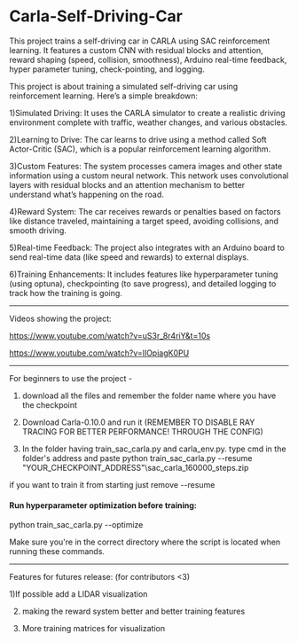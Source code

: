 # Carla-Self-Driving-Car
This project trains a self-driving car in CARLA using SAC reinforcement learning. It features a custom CNN with residual blocks and attention, reward shaping (speed, collision, smoothness), Arduino real-time feedback, hyper parameter tuning, check-pointing, and logging.


This project is about training a simulated self-driving car using reinforcement learning. Here’s a simple breakdown:

  1)Simulated Driving: It uses the CARLA simulator to create a realistic driving environment complete with traffic, weather changes, and various obstacles.

  2)Learning to Drive: The car learns to drive using a method called Soft Actor-Critic (SAC), which is a popular reinforcement learning algorithm.

  3)Custom Features: The system processes camera images and other state information using a custom neural network. This network uses convolutional layers with residual blocks and an attention mechanism to better understand what’s happening     on the road.

  4)Reward System: The car receives rewards or penalties based on factors like distance traveled, maintaining a target speed, avoiding collisions, and smooth driving.

  5)Real-time Feedback: The project also integrates with an Arduino board to send real-time data (like speed and rewards) to external displays.

  6)Training Enhancements: It includes features like hyperparameter tuning (using optuna), checkpointing (to save progress), and detailed logging to track how the training is going.

------------------------------------------------------------------------------------------------------------------------------------------------------

Videos showing the project:

https://www.youtube.com/watch?v=uS3r_8r4riY&t=10s

https://www.youtube.com/watch?v=lIOpiagK0PU

------------------------------------------------------------------------------------------------------------------------------------------------------

For beginners to use the project - 

1) download all the files and remember the folder name where you have the checkpoint 

2) Download Carla-0.10.0 and run it (REMEMBER TO DISABLE RAY TRACING FOR BETTER PERFORMANCE! THROUGH THE CONFIG)

3) In the folder having train_sac_carla.py and carla_env.py. type cmd in the folder's address and paste 
python train_sac_carla.py --resume "YOUR_CHECKPOINT_ADDRESS"\sac_carla_160000_steps.zip

if you want to train it from starting just remove --resume 

#### Run hyperparameter optimization before training:

python train_sac_carla.py --optimize


Make sure you're in the correct directory where the script is located when running these commands.

------------------------------------------------------------------------------------------------------------------------------------------------------

Features for futures release: (for contributors <3)

1)If possible add a LIDAR visualization

2) making the reward system better and better training features

3) More training matrices for visualization


